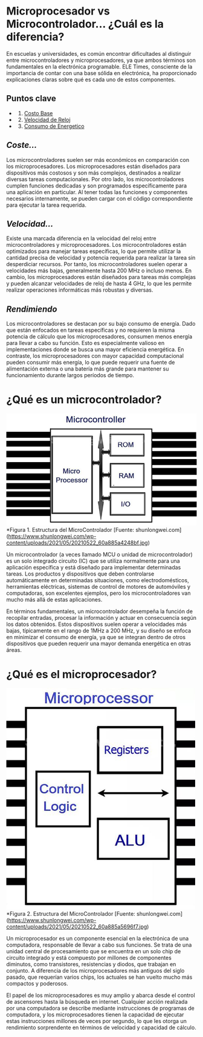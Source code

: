 # Microprocesador vs Microcontrolador... ¿Cuál es la diferencia?

En escuelas y universidades, es común encontrar dificultades al distinguir entre microcontroladores y microprocesadores, ya que ambos términos son fundamentales en la electrónica programable. ELE Times, consciente de la importancia de contar con una base sólida en electrónica, ha proporcionado explicaciones claras sobre qué es cada uno de estos componentes.

## Puntos clave
- 1. [Costo Base](#coste)
- 2. [Velocidad de Reloj](#velocidad)
- 3. [Consumo de Energetico](#rendimiendo)

## *Coste...*
 Los microcontroladores suelen ser más económicos en comparación con los microprocesadores. Los microprocesadores están diseñados para dispositivos más costosos y son más complejos, destinados a realizar diversas tareas computacionales. Por otro lado, los microcontroladores cumplen funciones dedicadas y son programados específicamente para una aplicación en particular. Al tener todas las funciones y componentes necesarios internamente, se pueden cargar con el código correspondiente para ejecutar la tarea requerida.

## *Velocidad...*
  Existe una marcada diferencia en la velocidad del reloj entre microcontroladores y microprocesadores. Los microcontroladores están optimizados para manejar tareas específicas, lo que permite utilizar la cantidad precisa de velocidad y potencia requerida para realizar la tarea sin desperdiciar recursos. Por tanto, los microcontroladores suelen operar a velocidades más bajas, generalmente hasta 200 MHz o incluso menos. En cambio, los microprocesadores están diseñados para tareas más complejas y pueden alcanzar velocidades de reloj de hasta 4 GHz, lo que les permite realizar operaciones informáticas más robustas y diversas.
  
## *Rendimiendo*
Los microcontroladores se destacan por su bajo consumo de energía. Dado que están enfocados en tareas específicas y no requieren la misma potencia de cálculo que los microprocesadores, consumen menos energía para llevar a cabo su función. Esto es especialmente valioso en implementaciones donde se busca una mayor eficiencia energética. En contraste, los microprocesadores con mayor capacidad computacional pueden consumir más energía, lo que puede requerir una fuente de alimentación externa o una batería más grande para mantener su funcionamiento durante largos períodos de tiempo.

# ¿Qué es un microcontrolador?
![Figura 1](Folder/SE1/img/MC.jpg)
*Figura 1. Estructura del MicroControlador [Fuente: shunlongwei.com] (https://www.shunlongwei.com/wp-content/uploads/2021/05/20210522_60a885a4248bf.jpg)

Un microcontrolador (a veces llamado MCU o unidad de microcontrolador) es un solo integrado circuito (IC) que se utiliza normalmente para una aplicación específica y está diseñado para implementar determinadas tareas. Los productos y dispositivos que deben controlarse automáticamente en determinadas situaciones, como electrodomésticos, herramientas eléctricas, sistemas de control de motores de automóviles y computadoras, son excelentes ejemplos, pero los microcontroladores van mucho más allá de estas aplicaciones.

En términos fundamentales, un microcontrolador desempeña la función de recopilar entradas, procesar la información y actuar en consecuencia según los datos obtenidos. Estos dispositivos suelen operar a velocidades más bajas, típicamente en el rango de 1MHz a 200 MHz, y su diseño se enfoca en minimizar el consumo de energía, ya que se integran dentro de otros dispositivos que pueden requerir una mayor demanda energética en otras áreas.

# ¿Qué es el microprocesador?
![Figura 2](Folder/SE1/img/MP.jpg)
*Figura 2. Estructura del MicroControlador [Fuente: shunlongwei.com] (https://www.shunlongwei.com/wp-content/uploads/2021/05/20210522_60a885a5696f7.jpg)

Un microprocesador es un componente esencial en la electrónica de una computadora, responsable de llevar a cabo sus funciones. Se trata de una unidad central de procesamiento que se encuentra en un solo chip de circuito integrado y está compuesto por millones de componentes diminutos, como transistores, resistencias y diodos, que trabajan en conjunto. A diferencia de los microprocesadores más antiguos del siglo pasado, que requerían varios chips, los actuales se han vuelto mucho más compactos y poderosos.

El papel de los microprocesadores es muy amplio y abarca desde el control de ascensores hasta la búsqueda en internet. Cualquier acción realizada por una computadora se describe mediante instrucciones de programas de computadora, y los microprocesadores tienen la capacidad de ejecutar estas instrucciones millones de veces por segundo, lo que les otorga un rendimiento sorprendente en términos de velocidad y capacidad de cálculo.
